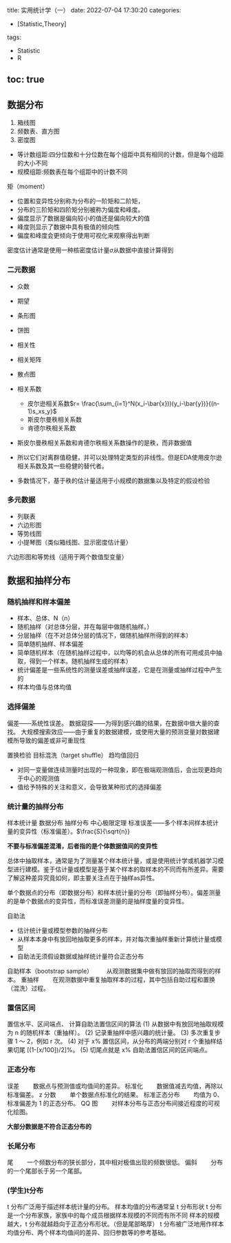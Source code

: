 title: 实用统计学（一）
date: 2022-07-04 17:30:20
categories:
- [Statistic,Theory]

tags: 
- Statistic
- R

toc: true
---
## 数据分布
1. 箱线图
1. 频数表、直方图
1. 密度图

- 等计数组距:四分位数和十分位数在每个组距中具有相同的计数，但是每个组距的大小不同
- 规模组距:频数表在每个组距中的计数不同
<!--more-->
矩（moment）
  - 位置和变异性分别称为分布的一阶矩和二阶矩，
  - 分布的三阶矩和四阶矩分别被称为偏度和峰度。
  - 偏度显示了数据是偏向较小的值还是偏向较大的值
  - 峰度则显示了数据中具有极值的倾向性
  - 偏度和峰度会更倾向于使用可视化来观察得出判断
  
密度估计通常是使用一种核密度估计量$\sigma$从数据中直接计算得到


### 二元数据
- 众数
- 期望
- 条形图
- 饼图
- 相关性
- 相关矩阵
- 散点图
- 相关系数
  - 皮尔逊相关系数$r= \frac{\sum_{i=1}^N(x_i-\bar{x}))(y_i-\bar{y})}{(n-1)s_xs_y}$
  - 斯皮尔曼秩相关系数 
  - 肯德尔秩相关系数
  
- 斯皮尔曼秩相关系数和肯德尔秩相关系数操作的是秩，而非数据值
- 所以它们对离群值稳健，并可以处理特定类型的非线性。但是EDA使用皮尔逊相关系数及其一些稳健的替代者。
- 多数情况下，基于秩的估计量适用于小规模的数据集以及特定的假设检验
  
### 多元数据
- 列联表
- 六边形图
- 等势线图
- 小提琴图（类似箱线图、显示密度估计量）

六边形图和等势线（适用于两个数值型变量）



## 数据和抽样分布

### 随机抽样和样本偏差
- 样本、总体、N（n）
- 随机抽样（对总体分层，并在每层中做随机抽样。）
- 分层抽样（在不对总体分层的情况下，做随机抽样所得到的样本）
- 简单随机抽样、样本偏差
- 简单随机样本（在随机抽样过程中，以均等的机会从总体的所有可用成员中抽取，得到一个样本。随机抽样生成的样本）
- 统计偏差是一些系统性的测量误差或抽样误差，它是在测量或抽样过程中产生的
- 样本均值与总体均值

### 选择偏差
偏差——系统性误差。
数据窥探——为得到感兴趣的结果，在数据中做大量的查找。
大规模搜索效应——由于重复的数据建模，或使用大量的预测变量对数据建模所导致的偏差或非可重现性

置换检验
目标混洗（target shuffle）
趋均值回归
  - 对同一变量做连续测量时出现的一种现象，即在极端观测值后，会出现更趋向于中心的观测值
  - 值给予特殊的关注和意义，会导致某种形式的选择偏差
  
### 统计量的抽样分布
样本统计量
数据分布
抽样分布
中心极限定理
标准误差——多个样本间样本统计量的变异性（标准偏差）。$\frac{S}{\sqrt{n}}

__不要与标准偏差混淆，后者指的是个体数据值间的变异性__

总体中抽取样本，通常是为了测量某个样本统计量，或是使用统计学或机器学习模型进行建模。鉴于估计量或模型是基于某个样本的取样本的不同而有所差异。需要了解这种差异究竟如何，即主要关注点在于抽样as异性。

单个数据点的分布（即数据分布）和样本统计量的分布（即抽样分布）。偏差测量的是单个数据点的变异性，而标准误差测量的是抽样度量的变异性。

自助法
  - 估计统计量或模型参数的抽样分布
  - 从样本本身中有放回地抽取更多的样本，并对每次重抽样重新计算统计量或模型
  - 自助法无须假设数据或抽样统计量符合正态分布

自助样本（bootstrap sample）
　　从观测数据集中做有放回的抽取而得到的样本。
重抽样
　　在观测数据中重复抽取样本的过程，其中包括自助过程和置换（混洗）过程。


### 置信区间
置信水平、区间端点、
计算自助法置信区间的算法
(1) 从数据中有放回地抽取规模为 n 的随机样本（重抽样）。
(2) 记录重抽样中感兴趣的统计量。
(3) 多次重复步骤 1 ～ 2，例如 r 次。
(4) 对于 x% 置信区间，从分布的两端分别对 r 个重抽样结果切尾 [(1-[x/100])/2]%。
(5) 切尾点就是 x% 自助法置信区间的区间端点。


### 正态分布
误差
　　数据点与预测值或均值间的差异。
标准化
　　数据值减去均值，再除以标准偏差。
z 分数
　　单个数据点标准化的结果。
标准正态分布
　　均值为 0、标准偏差为 1 的正态分布。
QQ 图
　　对样本分布与正态分布间接近程度的可视化绘图。

__大部分数据是不符合正态分布的__

### 长尾分布
尾
　　一个频数分布的狭长部分，其中相对极值出现的频数很低。
偏斜
　　分布的一个尾部长于另一个尾部。


### (学生)t分布
t 分布广泛用于描述样本统计量的分布。
样本均值的分布通常呈 t 分布形状
t 分布是一个分布家族，家族中的每个成员根据样本规模的不同而有所不同
样本的规模越大，t 分布就越趋向于正态分布形状。（但是尾部略厚）
t 分布被广泛地用作样本均值分布、两个样本均值间的差异、回归参数等的参考基础。




